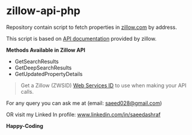 # zillow-api-php
Repository contain script to fetch properties in [zillow.com](https://www.zillow.com/) by address.

This script is based on [API documentation](https://www.zillow.com/howto/api/GetDeepSearchResults.htm) provided by zillow.

**Methods Available in Zillow API**

- GetSearchResults
- GetDeepSearchResults
- GetUpdatedPropertyDetails 

> Get a Zillow (ZWSID) [Web Services ID](https://www.zillow.com/webservice/Registration.htm)  to use when making your API calls.

For any query you can ask me at (email: saeed028@gmail.com)

OR visit my Linked In profile: www.linkedin.com/in/saeedashraf

**Happy-Coding**